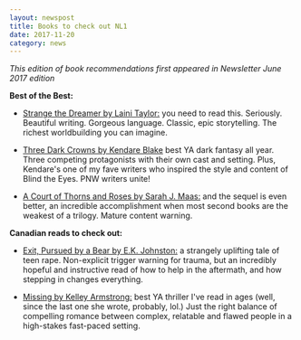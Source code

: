 ```yaml
---
layout: newspost
title: Books to check out NL1
date: 2017-11-20
category: news
---
```


*This edition of book recommendations first appeared in Newsletter June 2017 edition*

**Best of the Best:**

- [Strange the Dreamer by Laini Taylor:](https://www.goodreads.com/review/show/1874917240) you need to read this. Seriously. Beautiful writing. Gorgeous language. Classic, epic storytelling. The richest worldbuilding you can imagine.

- [Three Dark Crowns by Kendare Blake](https://www.goodreads.com/review/show/1922833230) best YA dark fantasy all year. Three competing protagonists with their own cast and setting. Plus, Kendare's one of my fave writers who inspired the style and content of Blind the Eyes. PNW writers unite!

- [A Court of Thorns and Roses by Sarah J. Maas:](https://www.goodreads.com/review/show/1877354261) and the sequel is even better, an incredible accomplishment when most second books are the weakest of a trilogy. Mature content warning.


**Canadian reads to check out:**

- [Exit, Pursued by a Bear by E.K. Johnston:](https://www.goodreads.com/review/show/1971454999) a strangely uplifting tale of teen rape. Non-explicit trigger warning for trauma, but an incredibly hopeful and instructive read of how to help in the aftermath, and how stepping in changes everything.

- [Missing by Kelley Armstrong:](https://www.goodreads.com/review/show/2022816960) best YA thriller I've read in ages (well, since the last one she wrote, probably, lol.) Just the right balance of compelling romance between complex, relatable and flawed people in a high-stakes fast-paced setting.
